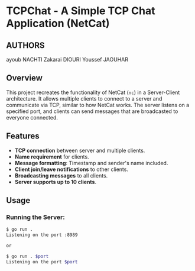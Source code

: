 # TCPChat - A Simple TCP Chat Application (NetCat)

## AUTHORS
ayoub NACHTI
Zakarai DIOURI
Youssef JAOUHAR

## Overview
This project recreates the functionality of NetCat (`nc`) in a Server-Client architecture. It allows multiple clients to connect to a server and communicate via TCP, similar to how NetCat works. The server listens on a specified port, and clients can send messages that are broadcasted to everyone connected.

## Features
- **TCP connection** between server and multiple clients.
- **Name requirement** for clients.
- **Message formatting**: Timestamp and sender's name included.
- **Client join/leave notifications** to other clients.
- **Broadcasting messages** to all clients.
- **Server supports up to 10 clients**.
  
## Usage

### Running the Server:
```bash
$ go run .
Listening on the port :8989 

or

$ go run . $port
Listening on the port $port

```
